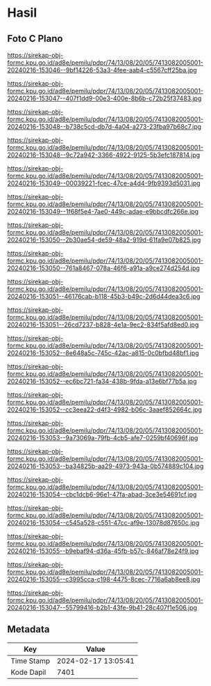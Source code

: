 # Hasil

## Foto C Plano

https://sirekap-obj-formc.kpu.go.id/ad8e/pemilu/pdpr/74/13/08/20/05/7413082005001-20240216-153046--9bf14226-53a3-4fee-aab4-c5567cff25ba.jpg

https://sirekap-obj-formc.kpu.go.id/ad8e/pemilu/pdpr/74/13/08/20/05/7413082005001-20240216-153047--407f1dd9-00e3-400e-8b6b-c72b25f37483.jpg

https://sirekap-obj-formc.kpu.go.id/ad8e/pemilu/pdpr/74/13/08/20/05/7413082005001-20240216-153048--b738c5cd-db7d-4a04-a273-23fba97b68c7.jpg

https://sirekap-obj-formc.kpu.go.id/ad8e/pemilu/pdpr/74/13/08/20/05/7413082005001-20240216-153048--9c72a942-3366-4922-9125-5b3efc187814.jpg

https://sirekap-obj-formc.kpu.go.id/ad8e/pemilu/pdpr/74/13/08/20/05/7413082005001-20240216-153049--00039221-fcec-47ce-a4d4-9fb9393d5031.jpg

https://sirekap-obj-formc.kpu.go.id/ad8e/pemilu/pdpr/74/13/08/20/05/7413082005001-20240216-153049--1f68f5e4-7ae0-449c-adae-e9bbcdfc266e.jpg

https://sirekap-obj-formc.kpu.go.id/ad8e/pemilu/pdpr/74/13/08/20/05/7413082005001-20240216-153050--2b30ae54-de59-48a2-919d-61fa9e07b825.jpg

https://sirekap-obj-formc.kpu.go.id/ad8e/pemilu/pdpr/74/13/08/20/05/7413082005001-20240216-153050--761a8467-078a-46f6-a91a-a9ce274d254d.jpg

https://sirekap-obj-formc.kpu.go.id/ad8e/pemilu/pdpr/74/13/08/20/05/7413082005001-20240216-153051--46176cab-b118-45b3-b49c-2d6d44dea3c6.jpg

https://sirekap-obj-formc.kpu.go.id/ad8e/pemilu/pdpr/74/13/08/20/05/7413082005001-20240216-153051--26cd7237-b828-4e1a-9ec2-834f5afd8ed0.jpg

https://sirekap-obj-formc.kpu.go.id/ad8e/pemilu/pdpr/74/13/08/20/05/7413082005001-20240216-153052--8e648a5c-745c-42ac-a815-0c0bfbd48bf1.jpg

https://sirekap-obj-formc.kpu.go.id/ad8e/pemilu/pdpr/74/13/08/20/05/7413082005001-20240216-153052--ec6bc721-fa34-438b-9fda-a13e6bf77b5a.jpg

https://sirekap-obj-formc.kpu.go.id/ad8e/pemilu/pdpr/74/13/08/20/05/7413082005001-20240216-153052--cc3eea22-d4f3-4982-b06c-3aaef852664c.jpg

https://sirekap-obj-formc.kpu.go.id/ad8e/pemilu/pdpr/74/13/08/20/05/7413082005001-20240216-153053--9a73069a-79fb-4cb5-afe7-0259bf40696f.jpg

https://sirekap-obj-formc.kpu.go.id/ad8e/pemilu/pdpr/74/13/08/20/05/7413082005001-20240216-153053--ba34825b-aa29-4973-943a-0b574889c104.jpg

https://sirekap-obj-formc.kpu.go.id/ad8e/pemilu/pdpr/74/13/08/20/05/7413082005001-20240216-153054--cbc1dcb6-96e1-47fa-abad-3ce3e54691cf.jpg

https://sirekap-obj-formc.kpu.go.id/ad8e/pemilu/pdpr/74/13/08/20/05/7413082005001-20240216-153054--c545a528-c551-47cc-af9e-13078d87650c.jpg

https://sirekap-obj-formc.kpu.go.id/ad8e/pemilu/pdpr/74/13/08/20/05/7413082005001-20240216-153055--b9ebaf94-d36a-45fb-b57c-846af78e24f9.jpg

https://sirekap-obj-formc.kpu.go.id/ad8e/pemilu/pdpr/74/13/08/20/05/7413082005001-20240216-153055--c3995cca-c198-4475-8cec-7716a6ab8ee8.jpg

https://sirekap-obj-formc.kpu.go.id/ad8e/pemilu/pdpr/74/13/08/20/05/7413082005001-20240216-153047--55799416-b2b1-43fe-9b41-28c407f1e506.jpg


## Metadata

| Key        | Value               |
| ---------- | ------------------- |
| Time Stamp | 2024-02-17 13:05:41 |
| Kode Dapil | 7401                |



